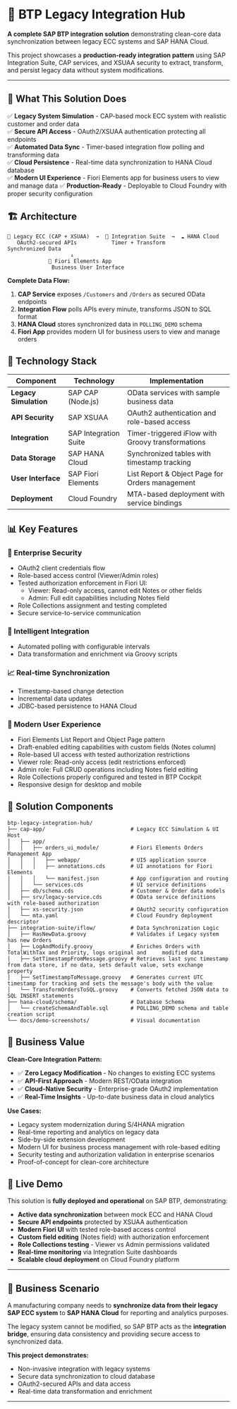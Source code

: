 # 🚀 BTP Legacy Integration Hub

**A complete SAP BTP integration solution** demonstrating clean-core data synchronization between legacy ECC systems and SAP HANA Cloud.

This project showcases a **production-ready integration pattern** using SAP Integration Suite, CAP services, and XSUAA security to extract, transform, and persist legacy data without system modifications.

---

## 🎯 What This Solution Does

✅ **Legacy System Simulation** - CAP-based mock ECC system with realistic customer and order data  
✅ **Secure API Access** - OAuth2/XSUAA authentication protecting all endpoints  
✅ **Automated Data Sync** - Timer-based integration flow polling and transforming data  
✅ **Cloud Persistence** - Real-time data synchronization to HANA Cloud database  
✅ **Modern UI Experience** - Fiori Elements app for business users to view and manage data
✅ **Production-Ready** - Deployable to Cloud Foundry with proper security configuration

## 🏗️ Architecture

```
🏢 Legacy ECC (CAP + XSUAA)  →  🔄 Integration Suite  →  ☁️ HANA Cloud
   OAuth2-secured APIs           Timer + Transform         Synchronized Data
                    ↓
             📱 Fiori Elements App
              Business User Interface
```

**Complete Data Flow:**
1. **CAP Service** exposes `/Customers` and `/Orders` as secured OData endpoints
2. **Integration Flow** polls APIs every minute, transforms JSON to SQL format
3. **HANA Cloud** stores synchronized data in `POLLING_DEMO` schema
4. **Fiori App** provides modern UI for business users to view and manage orders

## 🧰 Technology Stack

| Component | Technology | Implementation |
|-----------|------------|----------------|
| **Legacy Simulation** | SAP CAP (Node.js) | OData services with sample business data |
| **API Security** | SAP XSUAA | OAuth2 authentication and role-based access |
| **Integration** | SAP Integration Suite | Timer-triggered iFlow with Groovy transformations |
| **Data Storage** | SAP HANA Cloud | Synchronized tables with timestamp tracking |
| **User Interface** | SAP Fiori Elements | List Report & Object Page for Orders management |
| **Deployment** | Cloud Foundry | MTA-based deployment with service bindings |

## 📊 Key Features

### **🔐 Enterprise Security**
- OAuth2 client credentials flow
- Role-based access control (Viewer/Admin roles)
- Tested authorization enforcement in Fiori UI:
  - Viewer: Read-only access, cannot edit Notes or other fields
  - Admin: Full edit capabilities including Notes field
- Role Collections assignment and testing completed
- Secure service-to-service communication

### **🔄 Intelligent Integration**
- Automated polling with configurable intervals
- Data transformation and enrichment via Groovy scripts

### **📈 Real-time Synchronization**
- Timestamp-based change detection
- Incremental data updates
- JDBC-based persistence to HANA Cloud

### **🎨 Modern User Experience**
- Fiori Elements List Report and Object Page pattern
- Draft-enabled editing capabilities with custom fields (Notes column)
- Role-based UI access with tested authorization restrictions
- Viewer role: Read-only access (edit restrictions enforced)
- Admin role: Full CRUD operations including Notes field editing
- Role Collections properly configured and tested in BTP Cockpit
- Responsive design for desktop and mobile

## 📁 Solution Components
```
btp-legacy-integration-hub/
├── cap-app/                           # Legacy ECC Simulation & UI Host
│   ├── app/
│   │   ├── orders_ui_module/          # Fiori Elements Orders Management App
│   │   │   ├── webapp/                # UI5 application source
│   │   │   ├── annotations.cds        # UI annotations for Fiori Elements
│   │   │   └── manifest.json          # App configuration and routing
│   │   └── services.cds               # UI service definitions
│   ├── db/schema.cds                  # Customer & Order data models
│   ├── srv/legacy-service.cds         # OData service definitions with role-based authorization
│   ├── xs-security.json               # OAuth2 security configuration
│   └── mta.yaml                       # Cloud Foundry deployment descriptor
├── integration-suite/iflow/           # Data Synchronization Logic
│   ├── HasNewData.groovy              # Validates if Legacy system has new Orders
│   ├── LogAndModify.groovy            # Enriches Orders with TotalWithTax and Priority, logs original and     modified data
│   ├── SetTimestampFromMessage.groovy # Retrieves last sync timestamp from data store, if no data, sets default value, sets exchange property
│   ├── SetTimestampToMessage.groovy   # Generates current UTC timestamp for tracking and sets the message's body with the value
│   └── TransformOrdersToSQL.groovy    # Converts fetched JSON data to SQL INSERT statements
├── hana-cloud/schema/                 # Database Schema
│   └── createSchemaAndTable.sql       # POLLING_DEMO schema and table creation script
└── docs/demo-screenshots/             # Visual documentation
```

## 🎯 Business Value

**Clean-Core Integration Pattern:**
- ✅ **Zero Legacy Modification** - No changes to existing ECC systems
- ✅ **API-First Approach** - Modern REST/OData integration
- ✅ **Cloud-Native Security** - Enterprise-grade OAuth2 implementation
- ✅ **Real-Time Insights** - Up-to-date business data in cloud analytics

**Use Cases:**
- Legacy system modernization during S/4HANA migration
- Real-time reporting and analytics on legacy data
- Side-by-side extension development
- Modern UI for business process management with role-based editing
- Security testing and authorization validation in enterprise scenarios
- Proof-of-concept for clean-core architecture

## 🚀 Live Demo

This solution is **fully deployed and operational** on SAP BTP, demonstrating:

- **Active data synchronization** between mock ECC and HANA Cloud
- **Secure API endpoints** protected by XSUAA authentication  
- **Modern Fiori UI** with tested role-based access control
- **Custom field editing** (Notes field) with authorization enforcement
- **Role Collections testing** - Viewer vs Admin permissions validated
- **Real-time monitoring** via Integration Suite dashboards
- **Scalable cloud deployment** on Cloud Foundry platform

---


## 💼 Business Scenario

A manufacturing company needs to **synchronize data from their legacy SAP ECC system** to **SAP HANA Cloud** for reporting and analytics purposes.

The legacy system cannot be modified, so SAP BTP acts as the **integration bridge**, ensuring data consistency and providing secure access to synchronized data.

**This project demonstrates:**
- Non-invasive integration with legacy systems
- Secure data synchronization to cloud database
- OAuth2-secured APIs and data access
- Real-time data transformation and enrichment  

---

